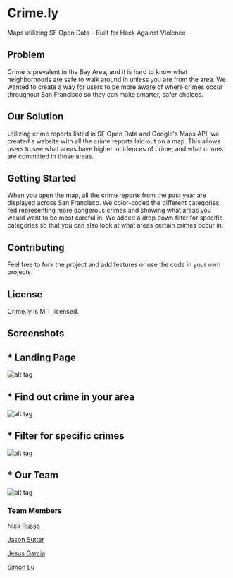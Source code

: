 # Crime.ly
Maps utilizing SF Open Data - Built for Hack Against Violence

## Problem
Crime is prevalent in the Bay Area, and it is hard to know what neighborhoods are safe to walk around in unless you are from the area. We wanted to create a way for users to be more aware of where crimes occur throughout San Francisco so they can make smarter, safer choices.

## Our Solution
Utilizing crime reports listed in SF Open Data and Google's Maps API, we created a website with all the crime reports laid out on a map. This allows users to see what areas have higher incidences of crime, and what crimes are committed in those areas.

## Getting Started
When you open the map, all the crime reports from the past year are displayed across San Francisco. We color-coded the different categories, red representing more dangerous crimes and showing what areas you would want to be most careful in. We added a drop down filter for specific categories so that you can also look at what areas certain crimes occur in.

## Contributing
Feel free to fork the project and add features or use the code in your own projects.

## License
Crime.ly is MIT licensed.

## Screenshots

## * Landing Page
![alt tag](http://i.imgur.com/qGAVNLF.png)

## * Find out crime in your area
![alt tag](http://i.imgur.com/ZomasTk.png)

## * Filter for specific crimes
![alt tag](http://i.imgur.com/0xGfh3B.png)

## * Our Team
![alt tag](http://i.imgur.com/obzWMhj.png)


### Team Members

[Nick Russo](https://github.com/sinwav)

[Jason Sutter](https://github.com/jasonsutter87)

[Jesus Garcia](https://github.com/heysusgarcia)

[Simon Lu](https://github.com/Simonl0425)
